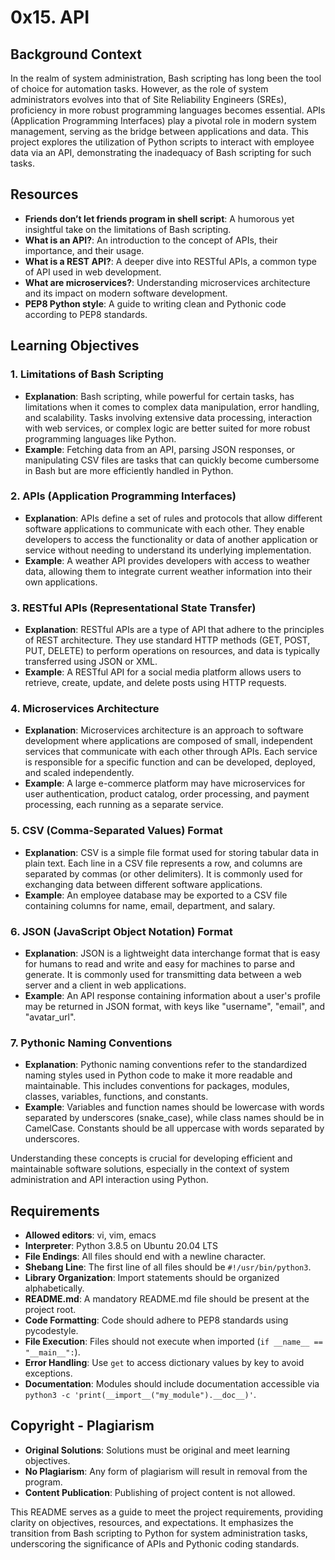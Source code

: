 # 0x15. API 

## Background Context

In the realm of system administration, Bash scripting has long been the tool of choice for automation tasks. However, as the role of system administrators evolves into that of Site Reliability Engineers (SREs), proficiency in more robust programming languages becomes essential. APIs (Application Programming Interfaces) play a pivotal role in modern system management, serving as the bridge between applications and data. This project explores the utilization of Python scripts to interact with employee data via an API, demonstrating the inadequacy of Bash scripting for such tasks.

## Resources

-   **Friends don’t let friends program in shell script**: A humorous yet insightful take on the limitations of Bash scripting.
-   **What is an API?**: An introduction to the concept of APIs, their importance, and their usage.
-   **What is a REST API?**: A deeper dive into RESTful APIs, a common type of API used in web development.
-   **What are microservices?**: Understanding microservices architecture and its impact on modern software development.
-   **PEP8 Python style**: A guide to writing clean and Pythonic code according to PEP8 standards.

## Learning Objectives

### 1. Limitations of Bash Scripting

-   **Explanation**: Bash scripting, while powerful for certain tasks, has limitations when it comes to complex data manipulation, error handling, and scalability. Tasks involving extensive data processing, interaction with web services, or complex logic are better suited for more robust programming languages like Python.
-   **Example**: Fetching data from an API, parsing JSON responses, or manipulating CSV files are tasks that can quickly become cumbersome in Bash but are more efficiently handled in Python.

### 2. APIs (Application Programming Interfaces)

-   **Explanation**: APIs define a set of rules and protocols that allow different software applications to communicate with each other. They enable developers to access the functionality or data of another application or service without needing to understand its underlying implementation.
-   **Example**: A weather API provides developers with access to weather data, allowing them to integrate current weather information into their own applications.

### 3. RESTful APIs (Representational State Transfer)

-   **Explanation**: RESTful APIs are a type of API that adhere to the principles of REST architecture. They use standard HTTP methods (GET, POST, PUT, DELETE) to perform operations on resources, and data is typically transferred using JSON or XML.
-   **Example**: A RESTful API for a social media platform allows users to retrieve, create, update, and delete posts using HTTP requests.

### 4. Microservices Architecture

-   **Explanation**: Microservices architecture is an approach to software development where applications are composed of small, independent services that communicate with each other through APIs. Each service is responsible for a specific function and can be developed, deployed, and scaled independently.
-   **Example**: A large e-commerce platform may have microservices for user authentication, product catalog, order processing, and payment processing, each running as a separate service.

### 5. CSV (Comma-Separated Values) Format

-   **Explanation**: CSV is a simple file format used for storing tabular data in plain text. Each line in a CSV file represents a row, and columns are separated by commas (or other delimiters). It is commonly used for exchanging data between different software applications.
-   **Example**: An employee database may be exported to a CSV file containing columns for name, email, department, and salary.

### 6. JSON (JavaScript Object Notation) Format

-   **Explanation**: JSON is a lightweight data interchange format that is easy for humans to read and write and easy for machines to parse and generate. It is commonly used for transmitting data between a web server and a client in web applications.
-   **Example**: An API response containing information about a user's profile may be returned in JSON format, with keys like "username", "email", and "avatar_url".

### 7. Pythonic Naming Conventions

-   **Explanation**: Pythonic naming conventions refer to the standardized naming styles used in Python code to make it more readable and maintainable. This includes conventions for packages, modules, classes, variables, functions, and constants.
-   **Example**: Variables and function names should be lowercase with words separated by underscores (snake_case), while class names should be in CamelCase. Constants should be all uppercase with words separated by underscores.

Understanding these concepts is crucial for developing efficient and maintainable software solutions, especially in the context of system administration and API interaction using Python.

## Requirements

-   **Allowed editors**: vi, vim, emacs
-   **Interpreter**: Python 3.8.5 on Ubuntu 20.04 LTS
-   **File Endings**: All files should end with a newline character.
-   **Shebang Line**: The first line of all files should be `#!/usr/bin/python3`.
-   **Library Organization**: Import statements should be organized alphabetically.
-   **README.md**: A mandatory README.md file should be present at the project root.
-   **Code Formatting**: Code should adhere to PEP8 standards using pycodestyle.
-   **File Execution**: Files should not execute when imported (`if __name__ == "__main__":`).
-   **Error Handling**: Use `get` to access dictionary values by key to avoid exceptions.
-   **Documentation**: Modules should include documentation accessible via `python3 -c 'print(__import__("my_module").__doc__)'`.

## Copyright - Plagiarism

-   **Original Solutions**: Solutions must be original and meet learning objectives.
-   **No Plagiarism**: Any form of plagiarism will result in removal from the program.
-   **Content Publication**: Publishing of project content is not allowed.

This README serves as a guide to meet the project requirements, providing clarity on objectives, resources, and expectations. It emphasizes the transition from Bash scripting to Python for system administration tasks, underscoring the significance of APIs and Pythonic coding standards.